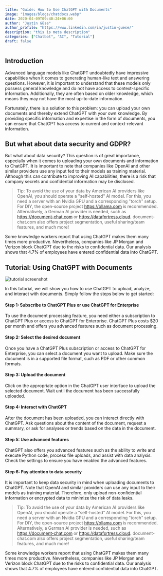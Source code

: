 ```yaml
---
title: "Guide: How to Use ChatGPT with Documents"
image: "images/blogs/chatdocs.webp"
date: 2020-04-09T09:40:24+06:00
author: "Justin Güse"
author_profile: "https://www.linkedin.com/in/justin-guese/"
description: "this is meta description"
categories: ["Chatbot", "AI", "Tutorial"]
draft: false
---
```


## Introduction

Advanced language models like ChatGPT undoubtedly have impressive capabilities when it comes to generating human-like text and answering questions. However, it is important to understand that these models only possess general knowledge and do not have access to context-specific information. Additionally, they are often based on older knowledge, which means they may not have the most up-to-date information.

Fortunately, there is a solution to this problem: you can upload your own documents and thereby extend ChatGPT with your own knowledge. By providing specific information and expertise in the form of documents, you can ensure that ChatGPT has access to current and context-relevant information.

## But what about data security and GDPR?

But what about data security? This question is of great importance, especially when it comes to uploading your own documents and information to ChatGPT. It is important to note that companies like OpenAI and other similar providers use any input fed to their models as training material. Although this can contribute to improving AI capabilities, there is a risk that company secrets and confidential information may be disclosed.

> Tip:
To avoid the use of your data by American AI providers like OpenAI, you should operate a "self-hosted" AI model.
For this, you need a server with an Nvidia GPU and a corresponding "torch" setup. For DIY, the open-source project https://ollama.com is recommended.
Alternatively, a German AI provider is needed, such as https://document-chat.com or https://datafortress.cloud. document-chat.com also offers project segmentation, useful sharing/team features, and much more!

Some knowledge workers report that using ChatGPT makes them many times more productive. Nevertheless, companies like JP Morgan and Verizon block ChatGPT due to the risks to confidential data. Our analysis shows that 4.7% of employees have entered confidential data into ChatGPT.

## Tutorial: Using ChatGPT with Documents

![tutorial screenshot](/images/blogs/chatdocs.webp)

In this tutorial, we will show you how to use ChatGPT to upload, analyze, and interact with documents. Simply follow the steps below to get started:

#### Step 1: Subscribe to ChatGPT Plus or use ChatGPT for Enterprise

To use the document processing feature, you need either a subscription to ChatGPT Plus or access to ChatGPT for Enterprise. ChatGPT Plus costs $20 per month and offers you advanced features such as document processing.

#### Step 2: Select the desired document

Once you have a ChatGPT Plus subscription or access to ChatGPT for Enterprise, you can select a document you want to upload. Make sure the document is in a supported file format, such as PDF or other common formats.

#### Step 3: Upload the document

Click on the appropriate option in the ChatGPT user interface to upload the selected document. Wait until the document has been successfully uploaded.

#### Step 4: Interact with ChatGPT

After the document has been uploaded, you can interact directly with ChatGPT. Ask questions about the content of the document, request a summary, or ask for analyses or trends based on the data in the document.

#### Step 5: Use advanced features

ChatGPT also offers you advanced features such as the ability to write and execute Python code, process file uploads, and assist with data analysis. Check the settings to ensure you have enabled the advanced features.

#### Step 6: Pay attention to data security

It is important to keep data security in mind when uploading documents to ChatGPT. Note that OpenAI and similar providers can use any input to their models as training material. Therefore, only upload non-confidential information or encrypted data to minimize the risk of data leaks.

> Tip:
To avoid the use of your data by American AI providers like OpenAI, you should operate a "self-hosted" AI model.
For this, you need a server with an Nvidia GPU and a corresponding "torch" setup. For DIY, the open-source project https://ollama.com is recommended.
Alternatively, a German AI provider is needed, such as https://document-chat.com or https://datafortress.cloud. document-chat.com also offers project segmentation, useful sharing/team features, and much more!

Some knowledge workers report that using ChatGPT makes them many times more productive. Nevertheless, companies like JP Morgan and Verizon block ChatGPT due to the risks to confidential data. Our analysis shows that 4.7% of employees have entered confidential data into ChatGPT.
